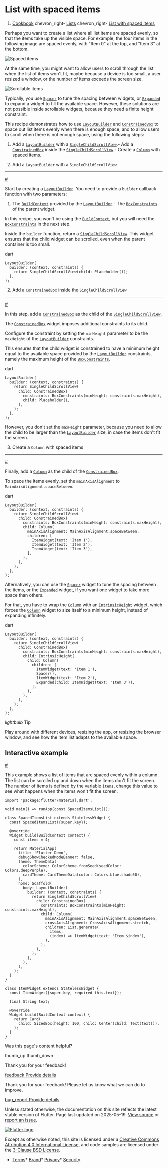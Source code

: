 List with spaced items
======================

1. [Cookbook](/cookbook) chevron\_right- [Lists](/cookbook/lists) chevron\_right- [List with spaced items](/cookbook/lists/spaced-items)

Perhaps you want to create a list where all list items are spaced evenly, so that the items take up the visible space. For example, the four items in the following image are spaced evenly, with "Item 0" at the top, and "Item 3" at the bottom.

![Spaced items](/assets/images/docs/cookbook/spaced-items-1.png)

At the same time, you might want to allow users to scroll through the list when the list of items won't fit, maybe because a device is too small, a user resized a window, or the number of items exceeds the screen size.

![Scrollable items](/assets/images/docs/cookbook/spaced-items-2.png)

Typically, you use [`Spacer`](https://api.flutter.dev/flutter/widgets/Spacer-class.html) to tune the spacing between widgets, or [`Expanded`](https://api.flutter.dev/flutter/widgets/Expanded-class.html) to expand a widget to fill the available space. However, these solutions are not possible inside scrollable widgets, because they need a finite height constraint.

This recipe demonstrates how to use [`LayoutBuilder`](https://api.flutter.dev/flutter/widgets/LayoutBuilder-class.html) and [`ConstrainedBox`](https://api.flutter.dev/flutter/widgets/ConstrainedBox-class.html) to space out list items evenly when there is enough space, and to allow users to scroll when there is not enough space, using the following steps:

1. Add a [`LayoutBuilder`](https://api.flutter.dev/flutter/widgets/LayoutBuilder-class.html) with a [`SingleChildScrollView`](https://api.flutter.dev/flutter/widgets/SingleChildScrollView-class.html).- Add a [`ConstrainedBox`](https://api.flutter.dev/flutter/widgets/ConstrainedBox-class.html) inside the [`SingleChildScrollView`](https://api.flutter.dev/flutter/widgets/SingleChildScrollView-class.html).- Create a [`Column`](https://api.flutter.dev/flutter/widgets/Column-class.html) with spaced items.

1. Add a `LayoutBuilder` with a `SingleChildScrollView`
-------------------------------------------------------

[#](#1-add-a-layoutbuilder-with-a-singlechildscrollview)

Start by creating a [`LayoutBuilder`](https://api.flutter.dev/flutter/widgets/LayoutBuilder-class.html). You need to provide a `builder` callback function with two parameters:

1. The [`BuildContext`](https://api.flutter.dev/flutter/widgets/BuildContext-class.html) provided by the [`LayoutBuilder`](https://api.flutter.dev/flutter/widgets/LayoutBuilder-class.html).- The [`BoxConstraints`](https://api.flutter.dev/flutter/rendering/BoxConstraints-class.html) of the parent widget.

In this recipe, you won't be using the [`BuildContext`](https://api.flutter.dev/flutter/widgets/BuildContext-class.html), but you will need the [`BoxConstraints`](https://api.flutter.dev/flutter/rendering/BoxConstraints-class.html) in the next step.

Inside the `builder` function, return a [`SingleChildScrollView`](https://api.flutter.dev/flutter/widgets/SingleChildScrollView-class.html). This widget ensures that the child widget can be scrolled, even when the parent container is too small.

dart

```
LayoutBuilder(
  builder: (context, constraints) {
    return SingleChildScrollView(child: Placeholder());
  },
);
```

2. Add a `ConstrainedBox` inside the `SingleChildScrollView`
------------------------------------------------------------

[#](#2-add-a-constrainedbox-inside-the-singlechildscrollview)

In this step, add a [`ConstrainedBox`](https://api.flutter.dev/flutter/widgets/ConstrainedBox-class.html) as the child of the [`SingleChildScrollView`](https://api.flutter.dev/flutter/widgets/SingleChildScrollView-class.html).

The [`ConstrainedBox`](https://api.flutter.dev/flutter/widgets/ConstrainedBox-class.html) widget imposes additional constraints to its child.

Configure the constraint by setting the `minHeight` parameter to be the `maxHeight` of the [`LayoutBuilder`](https://api.flutter.dev/flutter/widgets/LayoutBuilder-class.html) constraints.

This ensures that the child widget is constrained to have a minimum height equal to the available space provided by the [`LayoutBuilder`](https://api.flutter.dev/flutter/widgets/LayoutBuilder-class.html) constraints, namely the maximum height of the [`BoxConstraints`](https://api.flutter.dev/flutter/rendering/BoxConstraints-class.html).

dart

```
LayoutBuilder(
  builder: (context, constraints) {
    return SingleChildScrollView(
      child: ConstrainedBox(
        constraints: BoxConstraints(minHeight: constraints.maxHeight),
        child: Placeholder(),
      ),
    );
  },
);
```

However, you don't set the `maxHeight` parameter, because you need to allow the child to be larger than the [`LayoutBuilder`](https://api.flutter.dev/flutter/widgets/LayoutBuilder-class.html) size, in case the items don't fit the screen.

3. Create a `Column` with spaced items
--------------------------------------

[#](#3-create-a-column-with-spaced-items)

Finally, add a [`Column`](https://api.flutter.dev/flutter/widgets/Column-class.html) as the child of the [`ConstrainedBox`](https://api.flutter.dev/flutter/widgets/ConstrainedBox-class.html).

To space the items evenly, set the `mainAxisAlignment` to `MainAxisAlignment.spaceBetween`.

dart

```
LayoutBuilder(
  builder: (context, constraints) {
    return SingleChildScrollView(
      child: ConstrainedBox(
        constraints: BoxConstraints(minHeight: constraints.maxHeight),
        child: Column(
          mainAxisAlignment: MainAxisAlignment.spaceBetween,
          children: [
            ItemWidget(text: 'Item 1'),
            ItemWidget(text: 'Item 2'),
            ItemWidget(text: 'Item 3'),
          ],
        ),
      ),
    );
  },
);
```

Alternatively, you can use the [`Spacer`](https://api.flutter.dev/flutter/widgets/Spacer-class.html) widget to tune the spacing between the items, or the [`Expanded`](https://api.flutter.dev/flutter/widgets/Expanded-class.html) widget, if you want one widget to take more space than others.

For that, you have to wrap the [`Column`](https://api.flutter.dev/flutter/widgets/Column-class.html) with an [`IntrinsicHeight`](https://api.flutter.dev/flutter/widgets/IntrinsicHeight-class.html) widget, which forces the [`Column`](https://api.flutter.dev/flutter/widgets/Column-class.html) widget to size itself to a minimum height, instead of expanding infinitely.

dart

```
LayoutBuilder(
  builder: (context, constraints) {
    return SingleChildScrollView(
      child: ConstrainedBox(
        constraints: BoxConstraints(minHeight: constraints.maxHeight),
        child: IntrinsicHeight(
          child: Column(
            children: [
              ItemWidget(text: 'Item 1'),
              Spacer(),
              ItemWidget(text: 'Item 2'),
              Expanded(child: ItemWidget(text: 'Item 3')),
            ],
          ),
        ),
      ),
    );
  },
);
```

*lightbulb* Tip

Play around with different devices, resizing the app, or resizing the browser window, and see how the item list adapts to the available space.

Interactive example
-------------------

[#](#interactive-example)

This example shows a list of items that are spaced evenly within a column. The list can be scrolled up and down when the items don't fit the screen. The number of items is defined by the variable `items`, change this value to see what happens when the items won't fit the screen.

```
import 'package:flutter/material.dart';

void main() => runApp(const SpacedItemsList());

class SpacedItemsList extends StatelessWidget {
  const SpacedItemsList({super.key});

  @override
  Widget build(BuildContext context) {
    const items = 4;

    return MaterialApp(
      title: 'Flutter Demo',
      debugShowCheckedModeBanner: false,
      theme: ThemeData(
        colorScheme: ColorScheme.fromSeed(seedColor: Colors.deepPurple),
        cardTheme: CardThemeData(color: Colors.blue.shade50),
      ),
      home: Scaffold(
        body: LayoutBuilder(
          builder: (context, constraints) {
            return SingleChildScrollView(
              child: ConstrainedBox(
                constraints: BoxConstraints(minHeight: constraints.maxHeight),
                child: Column(
                  mainAxisAlignment: MainAxisAlignment.spaceBetween,
                  crossAxisAlignment: CrossAxisAlignment.stretch,
                  children: List.generate(
                    items,
                    (index) => ItemWidget(text: 'Item $index'),
                  ),
                ),
              ),
            );
          },
        ),
      ),
    );
  }
}

class ItemWidget extends StatelessWidget {
  const ItemWidget({super.key, required this.text});

  final String text;

  @override
  Widget build(BuildContext context) {
    return Card(
      child: SizedBox(height: 100, child: Center(child: Text(text))),
    );
  }
}
```

Was this page's content helpful?

thumb\_up thumb\_down

Thank you for your feedback!

 [feedback Provide details](https://github.com/flutter/website/issues/new?template=1_page_issue.yml&&page-url=https://docs.flutter.dev/cookbook/lists/spaced-items/&page-source=https://github.com/flutter/website/tree/main/src/content/cookbook/lists/spaced-items.md)

Thank you for your feedback! Please let us know what we can do to improve.

 [bug\_report Provide details](https://github.com/flutter/website/issues/new?template=1_page_issue.yml&&page-url=https://docs.flutter.dev/cookbook/lists/spaced-items/&page-source=https://github.com/flutter/website/tree/main/src/content/cookbook/lists/spaced-items.md)

Unless stated otherwise, the documentation on this site reflects the latest stable version of Flutter. Page last updated on 2025-05-19. [View source](https://github.com/flutter/website/tree/main/src/content/cookbook/lists/spaced-items.md) or [report an issue](https://github.com/flutter/website/issues/new?template=1_page_issue.yml&&page-url=https://docs.flutter.dev/cookbook/lists/spaced-items/&page-source=https://github.com/flutter/website/tree/main/src/content/cookbook/lists/spaced-items.md "Report an issue with this page").

[![Flutter logo](/assets/images/branding/flutter/logo+text/horizontal/white.svg)](https://flutter.dev)

Except as otherwise noted, this site is licensed under a [Creative Commons Attribution 4.0 International License](https://creativecommons.org/licenses/by/4.0/), and code samples are licensed under the [3-Clause BSD License](https://opensource.org/licenses/BSD-3-Clause).

* [Terms](/tos "Terms of use")* [Brand](/brand "Brand usage guidelines")* [Privacy](https://policies.google.com/privacy "Privacy policy")* [Security](/security "Security philosophy and practices")

    